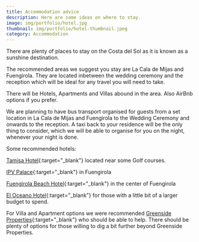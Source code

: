 ```yaml
---
title: Accommodation advice
description: Here are some ideas on where to stay.
image: img/portfolio/hotel.jpg
thumbnail: img/portfolio/hotel-thumbnail.jpeg
category: Accommodation
---
```

There are plenty of places to stay on the Costa del Sol as it is known as a sunshine destination.

The recommended areas we suggest you stay are La Cala de Mijas and Fuengirola. They are located inbetween the wedding ceremony and the reception which will be ideal for any travel you will need to take.

There will be Hotels, Apartments and Villas abound in the area. Also AirBnb options if you prefer.

We are planning to have bus transport organised for guests from a set location in La Cala de Mijas and Fuengirola to the Wedding Ceremony and onwards to the reception. A taxi back to your residence will be the only thing to consider, which we will be able to organise for you on the night, whenever your night is done.

Some recommended hotels:

[Tamisa Hotel](https://www.hoteltamisagolf.com){:target="_blank"} located near some Golf courses.

[IPV Palace](https://www.hotelipvpalace.com/en/){:target="_blank"} in Fuengirola

[Fuengirola Beach Hotel](https://www.fuengirolabeach.com/en/){:target="_blank"} in the center of Fuengirola

[El Oceano Hotel](https://www.oceanohotel.com/){:target="_blank"} for those with a little bit of a larger budget to spend.

For Villa and Apartment options we were recommended [Greenside Properties](https://greenside-properties.com/properties/){:target="_blank"} who should be able to help. There should be plenty of options for those willing to dig a bit further beyond Greenside Properties.
